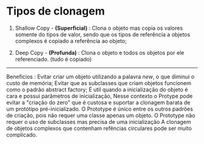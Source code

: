 ﻿# Tipos de clonagem

1. Shallow Copy - **(Superficial)** : Clona o objeto mas copia os valores somente do tipos de valor, sendo que os tipos de referência a objetos complexos é copiado a referência ao objeto;

2. Deep Copy - **(Profunda)** : Clona o objeto e todos os objetos por ele referenciado. (tudo é copiado)

---

Beneficios :
Evitar criar um objeto utilizando a palavra *new*, o que diminui o custo de memória;
Evitar que as subclasses que criam objetos funcionem como o padrão abstract factory;
É util quando a inicialização do objeto é cara e possui parâmetros de inicialização, Nesse contexto o Protype pode evitar a "criação do zero" que é custosa e suportar a clonagem barata de um protótipo pré-inicializado.
O Prototype é único entre os outros padrões de criação, pois não requer uma classe apenas um objeto.
O Prototype não requer o uso de subclasses mas precisa de uma inicialização
A clonagem de objetos complexos que contenham refências circulares pode ser muito complicado.